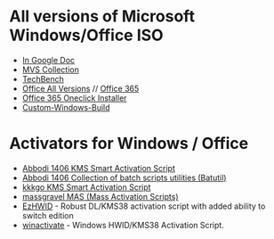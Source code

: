 
# All versions of Microsoft Windows/Office ISO

- [In Google Doc](https://docs.google.com/spreadsheets/d/e/2PACX-1vSScnE8yYzjgTlMiTpoGZ4VwDKHDanTld2_BXXliZg_nTyVVJq0ppvDJHiRFuMEoAO9UKHZqCG2o97T/pubhtml#)
- [MVS Collection](https://opendirectory.luzea.de/)
- [TechBench](https://tb.rg-adguard.net/public.php)
- [Office All Versions](https://pastelink.net/office2021c2r) // [Office 365](https://pastelink.net/O365C2RIMGs)
- [Office 365 Oneclick Installer](https://graph.org/EzYAOCTRT-04-11)
- [Custom-Windows-Build](https://rentry.co/Custom-Windows-Build)


# Activators for Windows / Office

- [Abbodi 1406 KMS Smart Activation Script](https://github.com/abbodi1406/KMS_VL_ALL_AIO/)
- [Abbodi 1406 Collection of batch scripts utilities (Batutil)](https://github.com/abbodi1406/BatUtil/)
- [kkkgo KMS Smart Activation Script](https://github.com/kkkgo/KMS_VL_ALL)
- [massgravel MAS (Mass Activation Scripts)](https://github.com/massgravel/Microsoft-Activation-Scripts/)
- [EzHWID](https://github.com/ExeCsrss/EzHWID) - Robust DL/KMS38 activation script with added ability to switch edition
- [winactivate](https://github.com/luzeadev/winactivate) - Windows HWID/KMS38 Activation Script. 
